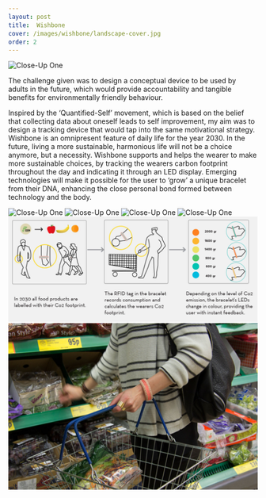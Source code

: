 ```yaml
---
layout: post
title:  Wishbone
cover: /images/wishbone/landscape-cover.jpg
order: 2
---
```



![Close-Up One](/images/wishbone/inspiration-2.jpg)

The challenge given was to design a conceptual device to be used by adults in the future, which would provide accountability and tangible benefits for environmentally friendly behaviour.

Inspired by the ‘Quantified-Self’ movement, which is based on the belief that collecting data about oneself leads to self improvement, my aim was to design a tracking device that would tap into the same motivational strategy. Wishbone is an omnipresent feature of daily life for the year 2030. In the future, living a more sustainable, harmonious life will not be a choice anymore, but a necessity. Wishbone supports and helps the wearer to make more sustainable choices, by tracking the wearers carbon footprint throughout the day and indicating it through an LED display. Emerging technologies will make it possible for the user to ‘grow’ a unique bracelet from their DNA, enhancing the close personal bond formed between technology and the body.

![Close-Up One](/images/wishbone/sketch-2.jpg)
![Close-Up One](/images/wishbone/growing-2.jpg)
![Close-Up One](/images/wishbone/growing-1.jpg)
![Close-Up One](/images/wishbone/wearing.jpg)
![Close-Up One](/images/wishbone/user-scenario.jpg)
![Close-Up One](/images/wishbone/wearing-2.jpg)
